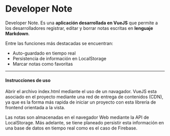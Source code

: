 # Developer Note

Developer Note. Es una **aplicación desarrollada en VueJS** que permite a los desarrolladores registrar, editar y borrar notas escritas en **lenguaje Markdown**.

Entre las funciones más destacadas se encuentran:

- Auto-guardado en tiempo real
- Persistencia de información en LocalStorage
- Marcar notas como favoritas 

--- 

#### Instrucciones de uso

Abrir el archivo index.html mediante el uso de un navagador. VueJS esta asociado en el proyecto mediante una red de entrega de contenidos (CDN), ya que es la forma más rapida de iniciar un proyecto con esta librería de frontend orientada a la vista.

Las notas son almacenadas en el navegador Web mediante la API de LocalStorage. Más adelante, se tiene planeado persistir esta información en una base de datos en tiempo real como es el caso de Firebase.